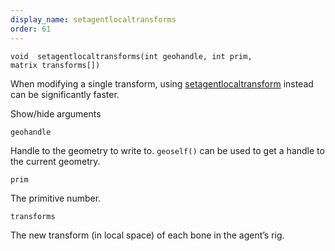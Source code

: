 ```yaml
---
display_name: setagentlocaltransforms
order: 61
---
```

`void  setagentlocaltransforms(int geohandle, int prim, matrix transforms[])`

When modifying a single transform, using [setagentlocaltransform](setagentlocaltransform.html "Overrides the local space transform of an agent primitive’s bone.") instead can be significantly faster.

Show/hide arguments

`geohandle`

Handle to the geometry to write to. `geoself()` can be used to get a handle to the current geometry.

`prim`

The primitive number.

`transforms`

The new transform (in local space) of each bone in the agent’s rig.
